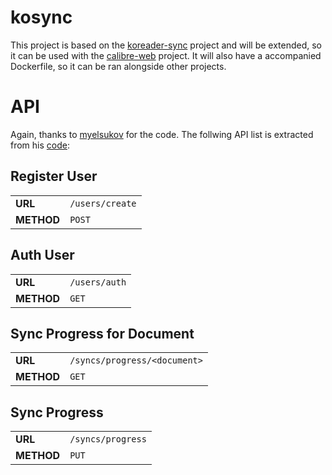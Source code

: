 # kosync

This project is based on the [koreader-sync](https://github.com/myelsukov/koreader-sync) project and will be extended, so it can be used with the [calibre-web](https://github.com/janeczku/calibre-web) project. It will also have a accompanied Dockerfile, so it can be ran alongside other projects.

# API

Again, thanks to [myelsukov](https://github.com/myelsukov) for the code.
The follwing API list is extracted from his [code](https://github.com/myelsukov/koreader-sync/blob/master/koreader-flask.py):

## Register User

|               |                   |
|---------------|-------------------|
| **URL**       | `/users/create`   |
| **METHOD**    | `POST`            |

## Auth User

|               |               |
|---------------|---------------|
| **URL**       | `/users/auth` |
| **METHOD**    | `GET`         |

## Sync Progress for Document

|               |                               |
|---------------|-------------------------------|
| **URL**       | `/syncs/progress/<document>`  |
| **METHOD**    | `GET`                         |

## Sync Progress

|               |                   |
|---------------|-------------------|
| **URL**       | `/syncs/progress` |
| **METHOD**    | `PUT`             |

